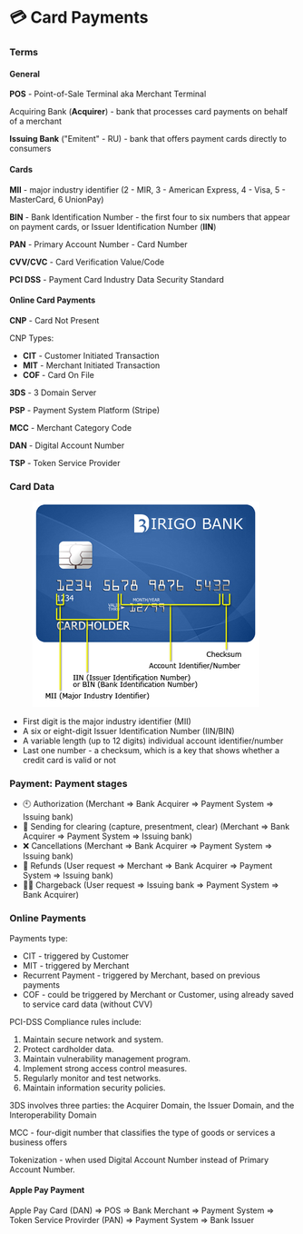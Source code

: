 # 💳 Card Payments

### Terms

#### General

**POS** - Point-of-Sale Terminal aka Merchant Terminal

Acquiring Bank (**Acquirer**) - bank that processes card payments on behalf of a merchant

**Issuing Bank** ("Emitent" - RU) - bank that offers payment cards directly to consumers

#### Cards

**MII** - major industry identifier (2 - MIR, 3 - American Express, 4 - Visa, 5 -  MasterCard, 6 UnionPay)

**BIN** - Bank Identification Number - the first four to six numbers that appear on payment cards, or Issuer Identification Number (**IIN**)

**PAN** - Primary Account Number - Card Number

**CVV/CVC** - Card Verification Value/Code

**PCI DSS** -  Payment Card Industry Data Security Standard

#### Online Card Payments

**CNP** - Card Not Present

CNP Types:

* **CIT** - Customer Initiated Transaction
* **MIT** - Merchant Initiated Transaction
* **COF** - Card On File&#x20;

**3DS** - 3 Domain Server

**PSP** - Payment System Platform (Stripe)

**MCC** - Merchant Category Code

**DAN** - Digital Account Number

**TSP** - Token Service Provider

### Card Data

<figure><img src="../../.gitbook/assets/изображение (5).png" alt=""><figcaption></figcaption></figure>

* First digit is the major industry identifier (MII)
* A six or eight-digit Issuer Identification Number (IIN/BIN)
* A variable length (up to 12 digits) individual account identifier/number
* Last one number - a checksum, which is a key that shows whether a credit card is valid or not

### Payment: Payment stages

* 🕙 Authorization (Merchant => Bank Acquirer => Payment System => Issuing bank)
* 📄 Sending for clearing (capture, presentment, clear) (Merchant => Bank Acquirer => Payment System => Issuing bank)
* ❌ Cancellations (Merchant => Bank Acquirer => Payment System => Issuing bank)
* 🤑 Refunds (User request => Merchant => Bank Acquirer => Payment System => Issuing bank)
* 🕵️‍♂️ Chargeback (User request => Issuing bank => Payment System => Bank Acquirer)

### Online Payments

Payments type:&#x20;

* CIT - triggered by Customer
* MIT - triggered by Merchant
* Recurrent Payment - triggered by Merchant, based on previous payments
* COF - could be triggered by Merchant or Customer, using already saved to service card data (without CVV)

PCI-DSS Compliance rules include:

1. Maintain secure network and system.
2. Protect cardholder data.
3. Maintain vulnerability management program.
4. Implement strong access control measures.
5. Regularly monitor and test networks.
6. Maintain information security policies.

3DS involves three parties: the Acquirer Domain, the Issuer Domain, and the Interoperability Domain

MCC - four-digit number that classifies the type of goods or services a business offers

Tokenization - when used Digital Account Number instead of Primary Account Number.&#x20;

#### Apple Pay Payment

Apple Pay Card (DAN) => POS => Bank Merchant => Payment System => Token Service Provirder (PAN) => Payment System => Bank Issuer&#x20;
